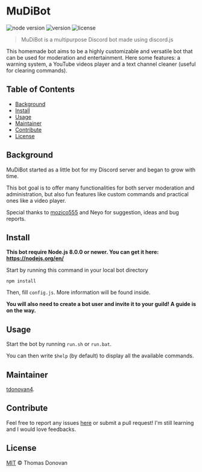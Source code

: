 # MuDiBot

![node version](https://img.shields.io/badge/node-%3E%3D8.0.0-green.svg)
![version](https://img.shields.io/github/release/tdonovan4/MuDiBot.svg)
![license](https://img.shields.io/github/license/tdonovan4/MuDiBot.svg)

> MuDiBot is a multipurpose Discord bot made using discord.js

This homemade bot aims to be a highly customizable and versatile bot that can be used for moderation and entertainment. Here some features: a warning system, a YouTube videos player and a text channel cleaner (useful for clearing commands).

## Table of Contents
- [Background](#background)
- [Install](#install)
- [Usage](#usage)
- [Maintainer](#maintainer)
- [Contribute](#contribute)
- [License](#license)

## Background
MuDiBot started as a little bot for my Discord server and began to grow with time.

This bot goal is to offer many functionalities for both server moderation and administration, but also fun features like custom commands and practical ones like a video player.

Special thanks to [mozico555](https://github.com/mozico555) and Neyo for suggestion, ideas and bug reports.

## Install
**This bot require Node.js 8.0.0 or newer. You can get it here: https://nodejs.org/en/**

Start by running this command in your local bot directory
```
npm install
```

Then, fill `config.js`. More information will be found inside.

**You will also need to create a bot user and invite it to your guild! A guide is on the way.**

## Usage
Start the bot by running `run.sh` or `run.bat`.

You can then write `$help` (by default) to display all the available commands.

## Maintainer
[tdonovan4](https://github.com/tdonovan4).

## Contribute
Feel free to report any issues [here](https://github.com/tdonovan4/MuDiBot/issues) or submit a pull request!
I'm still learning and I would love feedbacks.

## License
[MIT](LICENSE) © Thomas Donovan
